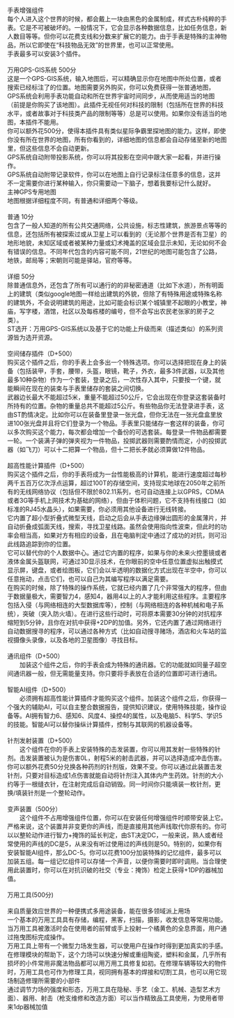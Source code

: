 <title>手表增强组件</title>
<meta name="GENERATOR" content="WinCHM">
<meta http-equiv="Content-Type" content="text/html; charset=gb2312">
<br>手表增强组件
<br>每个人进入这个世界的时候，都会戴上一块由黑色的金属制成，样式古朴纯粹的手表。它是不可被破坏的。一般情况下，它会显示各种数据信息，比如任务信息，新人数目等等。但你可以花费支线和分数来扩展它的能力。由于手表是特殊的主神物品，所以它即使在“科技物品无效”的世界里，也可以正常使用。
<br>手表最多可以安装3个插件。
<br>
<br>万用GPS-GIS系统 500分
<br>这是一个GPS-GIS系统，输入地图后，可以精确显示你在地图中所处位置，或者搜索已经标注了的位置。地图需要另外购买，你可以免费获得一张普通地图，GPS系统会利用手表功能自动和所在世界宇宙时间同步，从而使用适当的地图（前提是你购买了该地图）。此插件无视任何对科技的限制（包括所在世界的科技水平，或者故事对于科技类产品的限制等等）总是可以使用。如果你没有适当的地图，本插件不能用。
<br>你可以额外花500分，使得本插件具有类似星际争霸里探地图的能力。这样，即使你没有所在世界的地图，所有你看到的，详细地图的信息都会自动存储至新的地图里，但这些信息不会自动更新。
<br>GPS系统自动附带投影系统，你可以将其投影在空间中跟大家一起看，并进行操作。
<br>GPS系统自动附带记录软件，你可以在地图上自行记录标注任意多的信息，这并不一定需要你进行某种输入，你只需要动一下脑子，想着我要标记什么就好。
<br>主神GPS专用地图
<br>地图根据详细程度不同，有普通和详细两个等级。
<br>
<br>普通 10分
<br>包含了一般人知道的所有公共交通网络，公共设施，标志性建筑，旅游景点等等的信息，还包括所有被探索过或从卫星上可以看到的（无论那个世界是否有卫星）的地形地貌，未知区域或者被某种力量或幻术掩盖的区域会显示未知，无论如何不会有错误的信息。不同年代包含的内容可能不同，21世纪的地图可能包含了公路，地铁，邮局等；宋朝则可能是驿站，官府等等。
<br>
<br>详细 50分
<br>除普通信息外，还包含了所有可以通行的的非秘密通道（比如下水道），所有明面上的建筑（类似google地图一样给出建筑的外貌，但除了有特殊用途或特殊名称的建筑外，不会说明建筑的用途，比如可能会标识某个城镇里不起眼的小教堂，神庙，写字楼，酒馆，社区以及每栋楼的编号，但不会写出农民老张家的房子之类）。
<br>ST选开：万用GPS-GIS系统以及基于它的功能上升级而来（描述类似）的系列资源皆为选开资源。
<br>
<br>空间储存插件（D+500）
<br>购买这个插件之后，你的手表上会多出一个特殊选项。你可以选择把现在身上的装备（包括装甲，手套，腰带，头盔，眼镜，靴子，外衣，最多3件武器，以及其他最多10种杂物）作为一个套装，登录之后，一次性存入其中，只要按一个键，就能瞬间在现在的装束与手表里储存的套装之间切换。
<br>武器边长最大不能超过5米，重量不能超过50公斤，它会出现在你登录这套装备时所持有的位置。杂物的重量总共不能超过5公斤。有些物品你无法登录进手表，这由ST酌情决定。比如你可以在装备里登录一张光盘，但你无法在一张光盘盒里放进100张光盘并且将它们登录为一个物品。手表里只能储存一套这样的装备，你可以多次购买这个能力，每次都会增加一个备份的可选套装。每登录一件物品都需要一轮。一个装满子弹的弹夹视为一件物品，投掷武器则需要酌情而定，小的投掷武器（如飞刀）可以十二把算一个物品，但十二把长矛就必须算做12件物品。
<br>
<br>超高性能计算插件（D+500）
<br>购买这个插件之后，你的手表将成为一台性能极高的计算机，能进行速度超过每秒两千五百万亿次浮点运算，超过100T的存储空间，支持现实地球在2050年之前所有的无线网络协议（包括但不限於802.11系列，也可自动连接上以GPRS，CDMA或者3G等手机上网技术为基础的网络），但由于体积问题，它不支持有线接口（如标准的RJ45水晶头），如果需要，你必须用其他设备进行无线转接。
<br>它内置了超小型折叠式微型天线，启动之后会从手表边缘弹出圆形的金属薄片，并自动折叠成弧面天线，搜索，寻找卫星线路。虽然会使用指向性波束，但此时的功率会相当高，如果对方有相应的设备，且在电脑判定中通过了成功的对抗，则可沿此线路追踪到你的位置。
<br>它可以替代你的个人数据中心。通过它内置的程序，如果与你的未来火控墨镜或者液体金属头盔联网，可通过3D显示技术，在你眼前的空中任意位置虚拟出触摸式显示屏，键盘，或者绘图板，它们会以半透明的数据化方式出现在半空中，你可以任意拖动，点击它们，也可以自己为其编写程序以满足需要。
<br>在购买的时候，除了特殊的操作系统，它就已经内置了几个非常强大的程序，但由于数据量极大，需要智力4，感知4，器用4以上的人才能利用这些程序。主要程序包括入侵（与网络相连的大型数据库等），控制（与网络相连的各种机械和电子系统），突破（突入防火墙）。在进行这些行动时，可将原本需要30分钟的对抗程序缩短到5分钟，且你在对抗中获得+2DP的加值。另外，它还内置了通过网络进行自动数据搜寻的程序，可以通过各种方式（比如自动搜寻赌场，酒店和火车站的监视摄像头录像，以及各地的卫星图像）寻找目标。
<br>
<br>通讯组件（D+500）
<br>　　加装这个组件之后，你的手表会成为特殊的通讯器。它的功能就如同量子超空间通讯器一般，但无需能量支持。你只要将手表放在合适的位置即可进行通讯。
<br>
<br>智能AI组件（D+500）
<br>　　必须拥有超高性能计算插件才能购买这个组件。加装这个组件之后，你获得一个强大的辅助AI，可以自主整合数据报告，提供知识建议，使用特殊技能，操作设备等。AI拥有智力6、感知6、风度4、操控4的属性，以及电脑5、科学5、学识5的技能。智能AI可以替你操纵计算插件，控制与其联网的机器设备等。
<br>
<br>针剂发射装置（D+500）
<br>　　这个组件在你的手表上安装特殊的击发装置，你可以用其发射一些特殊的针剂。击发装置被认为是伤害0L，射程5米的射击武器，并可以选择造成冲击伤害。你可以额外花费50分兑换各种药剂的针剂版，效果不变。你可以通过此装置击发针剂，只要对目标造成1点伤害就能自动将针剂注入其体内产生药效。针剂的大小约等于一根缝衣针，在注射完成后自动销毁。同一时间你只能填装一枚针剂，更换/填装针剂是一个整轮动作。
<br>
<br>变声装置（500分）
<br>　　这个组件不占用增强组件位置，你可以在安装任何增强组件时顺带安装上它。严格来说，这个装置并非变更你的声线，而是直接用其他声线取代你原有的。你可以以整轮动作进行智力+掩饰的延长判定，由ST决定DC，一般来说，熟人或者经常使用的声线的DC是5，从来没有听过使用过的声线则是50。特别的，如果你有安装智能AI组件，那么DC-5。你可以花费100分加装特殊的记忆组件，最多可以加装五组。每一组记忆组件可以存储一个声音，以便你需要时即时调用。当合理使用此装置时，你可以在对抗识破的社交（专业：掩饰）检定上获得+1DP的器械加值。
<br>
<br>万用工具(500分)
<br>
<br>来自质量效应世界的一种便携式多用途装备，能在很多领域派上用场
<br>一个基本的万用工具具有存储，编程，黑客，扫描，摄影，收发信息等常用功能。当万用工具被激活时会在使用者的前臂或手上投射一个橘黄色的全息界面，用户通过拖曳图标完成操作。
<br>万用工具上带有一个微型力场发生器，可以使用户在操作时得到更加真实的手感。在修理模块的帮助下，这个力场可以快速分解或重组陶瓷，塑料和金属，几乎所有损坏的小件常用非魔法物品都可以用万用工具修复如初。在修理车辆等较大的物件时，万用工具也可作为修理工具，视同拥有基本的焊接和切割工具，也可以用它现场制造修理所需要的小部件
<br>通过调节力场的强度和形态，万用工具在隐秘、手艺（金工、机械、造型艺术方面）、器用、射击（枪支维修和改造方面）可以当作精致品工具使用，为使用者带来1dp器械加值